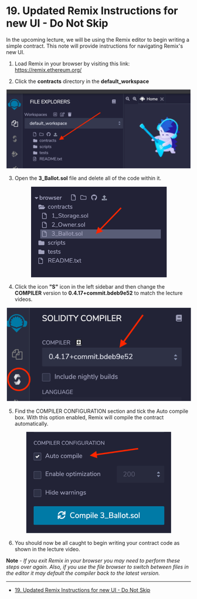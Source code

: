 # 19. Updated Remix Instructions for new UI - Do Not Skip

In the upcoming lecture, we will be using the Remix editor to begin writing a simple contract. This note will provide instructions for navigating Remix's new UI.

1.  Load Remix in your browser by visiting this link: https://remix.ethereum.org/

1.  Click the **contracts** directory in the **default_workspace**

<p align="center" ><img src="../imgs/19.1_Updated-Remix-Instructions-for-new-UI-Do_Not_Skip.png" ></p> 

3.  Open the **3_Ballot.sol** file and delete all of the code within it.

<p align="center" ><img src="../imgs/19.2_Updated-Remix-Instructions-for-new-UI-Do_Not_Skip.png" ></p> 

4.  Click the icon **"S"** icon in the left sidebar and then change the **COMPILER** version to **0.4.17+commit.bdeb9e52** to match the lecture videos.

<p align="center" ><img src="../imgs/19.3_Updated-Remix-Instructions-for-new-UI-Do_Not_Skip.png" ></p> 

5.  Find the COMPILER CONFIGURATION section and tick the Auto compile box. With this option enabled, Remix will compile the contract automatically.

<p align="center" ><img src="../imgs/19.4_Updated-Remix-Instructions-for-new-UI-Do_Not_Skip.png" ></p> 

6.  You should now be all caught to begin writing your contract code as shown in the lecture video.

**Note** *- If you exit Remix in your browser you may need to perform these steps over again. Also, if you use the file browser to switch between files in the editor it may default the compiler back to the latest version.*

---

- [19. Updated Remix Instructions for new UI - Do Not Skip](https://www.udemy.com/course/ethereum-and-solidity-the-complete-developers-guide/learn/lecture/26011910#questions)